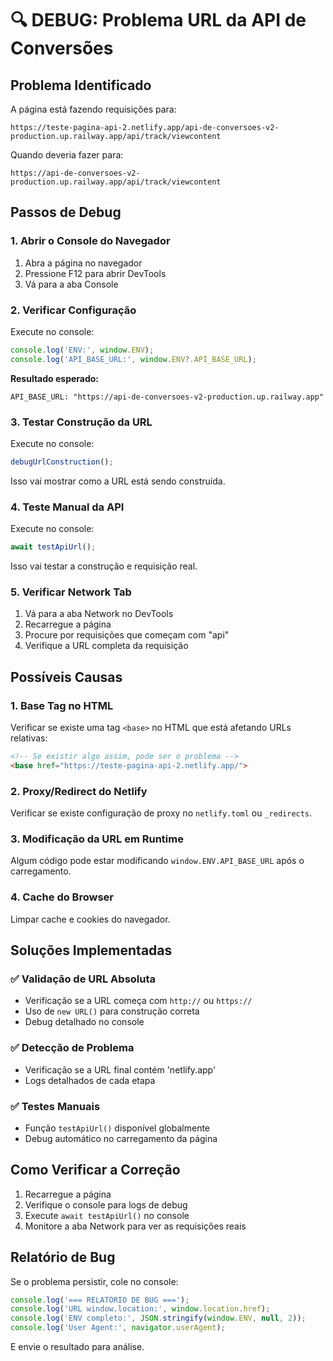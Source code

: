 # 🔍 DEBUG: Problema URL da API de Conversões

## Problema Identificado

A página está fazendo requisições para:
```
https://teste-pagina-api-2.netlify.app/api-de-conversoes-v2-production.up.railway.app/api/track/viewcontent
```

Quando deveria fazer para:
```
https://api-de-conversoes-v2-production.up.railway.app/api/track/viewcontent
```

## Passos de Debug

### 1. Abrir o Console do Navegador

1. Abra a página no navegador
2. Pressione F12 para abrir DevTools
3. Vá para a aba Console

### 2. Verificar Configuração

Execute no console:
```javascript
console.log('ENV:', window.ENV);
console.log('API_BASE_URL:', window.ENV?.API_BASE_URL);
```

**Resultado esperado:**
```
API_BASE_URL: "https://api-de-conversoes-v2-production.up.railway.app"
```

### 3. Testar Construção da URL

Execute no console:
```javascript
debugUrlConstruction();
```

Isso vai mostrar como a URL está sendo construída.

### 4. Teste Manual da API

Execute no console:
```javascript
await testApiUrl();
```

Isso vai testar a construção e requisição real.

### 5. Verificar Network Tab

1. Vá para a aba Network no DevTools
2. Recarregue a página
3. Procure por requisições que começam com "api"
4. Verifique a URL completa da requisição

## Possíveis Causas

### 1. **Base Tag no HTML**
Verificar se existe uma tag `<base>` no HTML que está afetando URLs relativas:
```html
<!-- Se existir algo assim, pode ser o problema -->
<base href="https://teste-pagina-api-2.netlify.app/">
```

### 2. **Proxy/Redirect do Netlify**
Verificar se existe configuração de proxy no `netlify.toml` ou `_redirects`.

### 3. **Modificação da URL em Runtime**
Algum código pode estar modificando `window.ENV.API_BASE_URL` após o carregamento.

### 4. **Cache do Browser**
Limpar cache e cookies do navegador.

## Soluções Implementadas

### ✅ Validação de URL Absoluta
- Verificação se a URL começa com `http://` ou `https://`
- Uso de `new URL()` para construção correta
- Debug detalhado no console

### ✅ Detecção de Problema
- Verificação se a URL final contém 'netlify.app'
- Logs detalhados de cada etapa

### ✅ Testes Manuais
- Função `testApiUrl()` disponível globalmente
- Debug automático no carregamento da página

## Como Verificar a Correção

1. Recarregue a página
2. Verifique o console para logs de debug
3. Execute `await testApiUrl()` no console
4. Monitore a aba Network para ver as requisições reais

## Relatório de Bug

Se o problema persistir, cole no console:
```javascript
console.log('=== RELATÓRIO DE BUG ===');
console.log('URL window.location:', window.location.href);
console.log('ENV completo:', JSON.stringify(window.ENV, null, 2));
console.log('User Agent:', navigator.userAgent);
```

E envie o resultado para análise. 